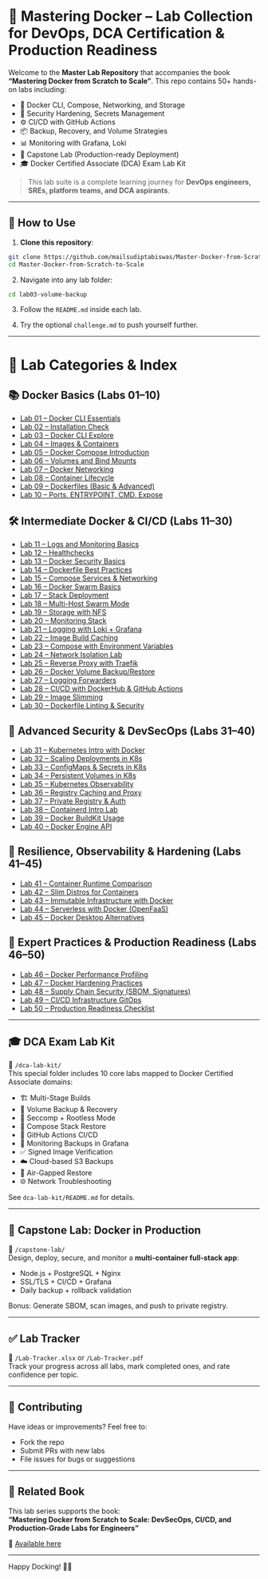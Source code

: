 
# 🐳 Mastering Docker – Lab Collection for DevOps, DCA Certification & Production Readiness

Welcome to the **Master Lab Repository** that accompanies the book **“Mastering Docker from Scratch to Scale”**. This repo contains 50+ hands-on labs including:

- 🧪 Docker CLI, Compose, Networking, and Storage
- 🔐 Security Hardening, Secrets Management
- ⚙️ CI/CD with GitHub Actions
- 📦 Backup, Recovery, and Volume Strategies
- 📊 Monitoring with Grafana, Loki
- 🧾 Capstone Lab (Production-ready Deployment)
- 🎓 Docker Certified Associate (DCA) Exam Lab Kit

> This lab suite is a complete learning journey for **DevOps engineers, SREs, platform teams, and DCA aspirants**.

---

## 📘 How to Use

1. **Clone this repository**:
```bash
git clone https://github.com/mailsudiptabiswas/Master-Docker-from-Scratch-to-Scale.git
cd Master-Docker-from-Scratch-to-Scale
```

2. Navigate into any lab folder:
```bash
cd lab03-volume-backup
```

3. Follow the `README.md` inside each lab.

4. Try the optional `challenge.md` to push yourself further.

---
# 🧪 Lab Categories & Index


## 📚 Docker Basics (Labs 01–10)
- [Lab 01 – Docker CLI Essentials](./labs/01_docker-introduction/README.md)
- [Lab 02 – Installation Check](./labs/02_installation-check/README.md)
- [Lab 03 – Docker CLI Explore](./labs/03_docker-cli-explore/README.md)
- [Lab 04 – Images & Containers](./labs/04_images-containers/README.md)
- [Lab 05 – Docker Compose Introduction](./labs/05_docker-compose-intro/README.md)
- [Lab 06 – Volumes and Bind Mounts](./labs/06_volumes-bindmounts/README.md)
- [Lab 07 – Docker Networking](./labs/07_docker-networking/README.md)
- [Lab 08 – Container Lifecycle](./labs/08_container-lifecycle/README.md)
- [Lab 09 – Dockerfiles (Basic & Advanced)](./labs/09_dockerfiles-advanced/README.md)
- [Lab 10 – Ports, ENTRYPOINT, CMD, Expose](./labs/10_ports-expose-entrypoint/README.md)

## 🛠️ Intermediate Docker & CI/CD (Labs 11–30)
- [Lab 11 – Logs and Monitoring Basics](./labs/11_docker-logs-monitoring/README.md)
- [Lab 12 – Healthchecks](./labs/12_docker-healthchecks/README.md)
- [Lab 13 – Docker Security Basics](./labs/13_docker-security-basics/README.md)
- [Lab 14 – Dockerfile Best Practices](./labs/14_dockerfile-bestpractices/README.md)
- [Lab 15 – Compose Services & Networking](./labs/15_docker-compose-services/README.md)
- [Lab 16 – Docker Swarm Basics](./labs/16_docker-swarm-basics/README.md)
- [Lab 17 – Stack Deployment](./labs/17_stack-deploy/README.md)
- [Lab 18 – Multi-Host Swarm Mode](./labs/18_multi-host-swarm/README.md)
- [Lab 19 – Storage with NFS](./labs/19_storage-nfs-lab/README.md)
- [Lab 20 – Monitoring Stack](./labs/20_monitoring-stack/README.md)
- [Lab 21 – Logging with Loki + Grafana](./labs/21_logging-loki-grafana/README.md)
- [Lab 22 – Image Build Caching](./labs/22_build-cache-layers/README.md)
- [Lab 23 – Compose with Environment Variables](./labs/23_advanced-compose-env/README.md)
- [Lab 24 – Network Isolation Lab](./labs/24_network-isolation-lab/README.md)
- [Lab 25 – Reverse Proxy with Traefik](./labs/25_traefik-reverse-proxy/README.md)
- [Lab 26 – Docker Volume Backup/Restore](./labs/26_docker-backup-restore/README.md)
- [Lab 27 – Logging Forwarders](./labs/27_docker-logging-forwarders/README.md)
- [Lab 28 – CI/CD with DockerHub & GitHub Actions](./labs/28_ci-cd-dockerhub-ghactions/README.md)
- [Lab 29 – Image Slimming](./labs/29_image-slimming-size/README.md)
- [Lab 30 – Dockerfile Linting & Security](./labs/30_dockerfile-linter-security/README.md)

## 🔐 Advanced Security & DevSecOps (Labs 31–40)
- [Lab 31 – Kubernetes Intro with Docker](./labs/31_kubernetes-intro-lab/README.md)
- [Lab 32 – Scaling Deployments in K8s](./labs/32_k8s-deployment-scale/README.md)
- [Lab 33 – ConfigMaps & Secrets in K8s](./labs/33_k8s-configmap-secret/README.md)
- [Lab 34 – Persistent Volumes in K8s](./labs/34_k8s-volumes-pv/README.md)
- [Lab 35 – Kubernetes Observability](./labs/35_k8s-observability/README.md)
- [Lab 36 – Registry Caching and Proxy](./labs/36_registry-cache-proxy/README.md)
- [Lab 37 – Private Registry & Auth](./labs/37_private-registry-auth/README.md)
- [Lab 38 – Containerd Intro Lab](./labs/38_containerd-intro-lab/README.md)
- [Lab 39 – Docker BuildKit Usage](./labs/39_buildkit-lab/README.md)
- [Lab 40 – Docker Engine API](./labs/40_docker-engine-api/README.md)

## 🧪 Resilience, Observability & Hardening (Labs 41–45)
- [Lab 41 – Container Runtime Comparison](./labs/41_container-runtime-comparison/README.md)
- [Lab 42 – Slim Distros for Containers](./labs/42_slim-distro-lab/README.md)
- [Lab 43 – Immutable Infrastructure with Docker](./labs/43_immutable-infra-docker/README.md)
- [Lab 44 – Serverless with Docker (OpenFaaS)](./labs/44_serverless-docker-openfaas/README.md)
- [Lab 45 – Docker Desktop Alternatives](./labs/45_docker-desktop-alternatives/README.md)

## 🧰 Expert Practices & Production Readiness (Labs 46–50)
- [Lab 46 – Docker Performance Profiling](./labs/46_docker-performance-profiling/README.md)
- [Lab 47 – Docker Hardening Practices](./labs/47_docker-hardening-practices/README.md)
- [Lab 48 – Supply Chain Security (SBOM, Signatures)](./labs/48_supply-chain-security/README.md)
- [Lab 49 – CI/CD Infrastructure GitOps](./labs/49_cicd-infra-gitops-lab/README.md)
- [Lab 50 – Production Readiness Checklist](./labs/50_docker-production-checklist/README.md)

---

## 🎓 DCA Exam Lab Kit

📂 `/dca-lab-kit/`  
This special folder includes 10 core labs mapped to Docker Certified Associate domains:

- 🏗️ Multi-Stage Builds
- 🔁 Volume Backup & Recovery
- 🔐 Seccomp + Rootless Mode
- 🔄 Compose Stack Restore
- 🧾 GitHub Actions CI/CD
- 🔎 Monitoring Backups in Grafana
- ✅ Signed Image Verification
- ☁️ Cloud-based S3 Backups
- 🧊 Air-Gapped Restore
- 🌐 Network Troubleshooting

See `dca-lab-kit/README.md` for details.

---

## 🧠 Capstone Lab: Docker in Production

📁 `/capstone-lab/`  
Design, deploy, secure, and monitor a **multi-container full-stack app**:
- Node.js + PostgreSQL + Nginx
- SSL/TLS + CI/CD + Grafana
- Daily backup + rollback validation

Bonus: Generate SBOM, scan images, and push to private registry.

---

## ✅ Lab Tracker

📁 `/Lab-Tracker.xlsx` or `/Lab-Tracker.pdf`  
Track your progress across all labs, mark completed ones, and rate confidence per topic.

---

## 🧩 Contributing

Have ideas or improvements? Feel free to:
- Fork the repo
- Submit PRs with new labs
- File issues for bugs or suggestions

---

## 📖 Related Book

This lab series supports the book:  
**“Mastering Docker from Scratch to Scale: DevSecOps, CI/CD, and Production-Grade Labs for Engineers”**

📗 [Available here](https://github.com/yourname/docker-book)

---

Happy Docking! 🐳🔥

